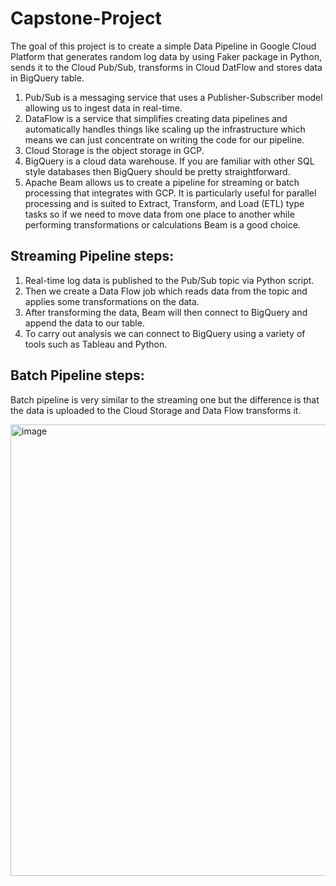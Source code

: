 # Capstone-Project

The goal of this project is to create a simple Data Pipeline in Google Cloud Platform that generates random log data by using Faker package in Python, sends it to the Cloud Pub/Sub, transforms in Cloud DatFlow and stores data in BigQuery table. 

1. Pub/Sub is a messaging service that uses a Publisher-Subscriber model allowing us to ingest data in real-time.
2. DataFlow is a service that simplifies creating data pipelines and automatically handles things like scaling up the infrastructure which means we can just concentrate on writing the code for our pipeline.
3. Cloud Storage is the object storage in GCP.
4. BigQuery is a cloud data warehouse. If you are familiar with other SQL style databases then BigQuery should be pretty straightforward.
5. Apache Beam allows us to create a pipeline for streaming or batch processing that integrates with GCP. It is particularly useful for parallel processing and is suited to Extract, Transform, and Load (ETL) type tasks so if we need to move data from one place to another while performing transformations or calculations Beam is a good choice.

## Streaming Pipeline steps:
1. Real-time log data is published to the Pub/Sub topic via Python script.
2. Then we create a Data Flow job which reads data from the topic and applies some transformations on the data.
3. After transforming the data, Beam will then connect to BigQuery and append the data to our table.
4. To carry out analysis we can connect to BigQuery using a variety of tools such as Tableau and Python.

## Batch Pipeline steps:
Batch pipeline is very similar to the streaming one but the difference is that the data is uploaded to the Cloud Storage and Data Flow transforms it.

<img width="722" alt="image" src="https://user-images.githubusercontent.com/51317733/179075466-88f398d1-3933-4a30-9132-29085eb22b4f.png">
